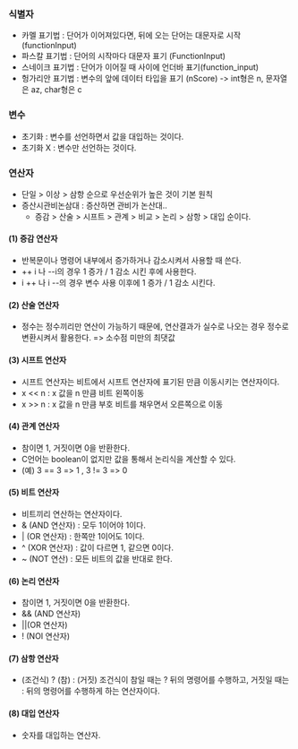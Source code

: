 ### 식별자

- 카멜 표기법 : 단어가 이어져있다면, 뒤에 오는 단어는 대문자로 시작 (functionInput)
- 파스칼 표기법 : 단어의 시작마다 대문자 표기 (FunctionInput)
- 스네이크 표기법 : 단어가 이어질 때 사이에 언더바 표기(function_input)
- 헝가리안 표기법 : 변수의 앞에 데이터 타입을 표기 (nScore)
-> int형은 n, 문자열은 az, char형은 c 

### 변수

- 초기화 : 변수를 선언하면서 값을 대입하는 것이다.
- 초기화 X : 변수만 선언하는 것이다.


### 연산자

- 단일 > 이상 > 삼항 순으로 우선순위가 높은 것이 기본 원칙
- 증산시관비논삼대 : 증산하면 관비가 논산대..
    - 증감 > 산술 > 시프트 > 관계 > 비교 > 논리 > 삼항 > 대입 순이다.

#### (1) 증감 연산자
- 반복문이나 명령어 내부에서 증가하거나 감소시켜서 사용할 때 쓴다.
- ++ i 나 --i의 경우 1 증가 / 1 감소 시킨 후에 사용한다.
- i ++ 나 i --의 경우 변수 사용 이후에 1 증가 / 1 감소 시킨다.

#### (2) 산술 연산자
- 정수는 정수끼리만 연산이 가능하기 때문에, 연산결과가 실수로 나오는 경우 정수로 변환시켜서 활용한다. => 소수점 미만의 최댓값

#### (3) 시프트 연산자
- 시프트 연산자는 비트에서 시프트 연산자에 표기된 만큼 이동시키는 연산자이다. 
- x << n : x 값을 n 만큼 비트 왼쪽이동
- x >> n : x 값을 n 만큼 부호 비트를 채우면서 오른쪽으로 이동


#### (4) 관계 연산자
- 참이면 1, 거짓이면 0을 반환한다.
- C언어는 boolean이 없지만 값을 통해서 논리식을 계산할 수 있다.
- (예) 3 == 3 => 1 , 3 != 3 => 0

#### (5) 비트 연산자
- 비트끼리 연산하는 연산자이다.
- & (AND 연산자) : 모두 1이어야 1이다.
- | (OR 연산자) : 한쪽만 1이어도 1이다.
- ^ (XOR 연산자) : 값이 다르면 1, 같으면 0이다.
- ~ (NOT 연산) : 모든 비트의 값을 반대로 한다.


#### (6) 논리 연산자
- 참이면 1, 거짓이면 0을 반환한다.
- && (AND 연산자)
- ||(OR 연산자)
- ! (NOI 연산자)

#### (7) 삼항 연산자
- (조건식) ? (참) : (거짓)
조건식이 참일 때는 ? 뒤의 명령어를 수행하고, 거짓일 때는 : 뒤의 명령어를 수행하게 하는 연산자이다.

#### (8) 대입 연산자
- 숫자를 대입하는 연산자. 